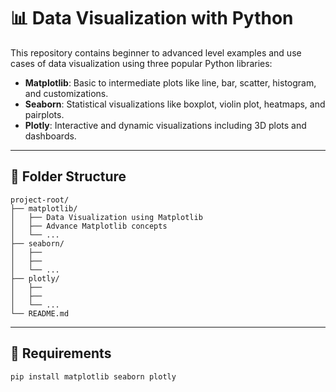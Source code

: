 # 📊 Data Visualization with Python

This repository contains beginner to advanced level examples and use cases of data visualization using three popular Python libraries:

- **Matplotlib**: Basic to intermediate plots like line, bar, scatter, histogram, and customizations.
- **Seaborn**: Statistical visualizations like boxplot, violin plot, heatmaps, and pairplots.
- **Plotly**: Interactive and dynamic visualizations including 3D plots and dashboards.

---

## 📁 Folder Structure

```
project-root/
├── matplotlib/
│   ├── Data Visualization using Matplotlib
│   ├── Advance Matplotlib concepts
│   └── ...
├── seaborn/
│   ├── 
│   ├── 
│   └── ...
├── plotly/
│   ├── 
│   ├── 
│   └── ...
└── README.md
```


---

## 🔧 Requirements

```bash
pip install matplotlib seaborn plotly
```
